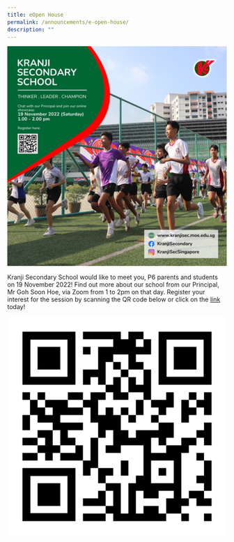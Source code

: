 ```yaml
---
title: eOpen House
permalink: /announcements/e-open-house/
description: ""
---
```

![](/images/2022%20e-Open%20House.jpg)

Kranji Secondary School would like to meet you, P6 parents and students on 19 November 2022! Find out more about our school from our Principal, Mr Goh Soon Hoe, via Zoom from 1 to 2pm on that day. Register your interest for the session by scanning the QR code below or click on the [link](https://l.facebook.com/l.php?u=https%3A%2F%2Fcutt.ly%2FANKEhl3%3Ffbclid%3DIwAR2FqtFDohkFaDTxt2BX1OjDIVefsejRIg_NDt09gWWy1ZZ7X3KRMA8sz18&h=AT3ZCmRJ7P07xLobHYdVSvIVj3HqZpy73Rn--KtsJWHcJ1R0tpOP_g7wM7pifDnLk0TKKeMOR52HF1A7GMW7BOdZWtJ6g8PvgR-AN3Uje6JHegrpyhlvgWbSrPzj23LYiNxW&__tn__=-UK-R&c[0]=AT1WzKr438CLpCx1r-vZfdqaITIZfEbPCSv1QSiumXVY-EcqGjOwkgiRuwBd_wecsZ4DV3yAiHL7P6Xv_rY1Wj5e6bRWlANDBgeV7maKNzF_CG1autm6aWvnNXKRYREgqibULe2Xj5W2bLlJbboKU-UJSSdbwA) today!

![](/images/QR%20code%20for%20Meeting%20with%20Principal%202022.jpg)
